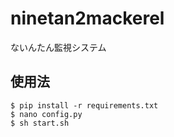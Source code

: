 # ninetan2mackerel
ないんたん監視システム

## 使用法

```
$ pip install -r requirements.txt
$ nano config.py
$ sh start.sh
```

